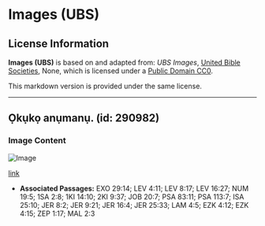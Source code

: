 # Images (UBS)

## License Information

**Images (UBS)** is based on and adapted from: _UBS Images_, [United Bible Societies](https://unitedbiblesocieties.org/), None, which is licensed under a [Public Domain CC0](https://creativecommons.org/public-domain/cc0/).

This markdown version is provided under the same license.



--------------------------------

## Ọkụkọ anụmanụ. (id: 290982)

### Image Content

![Image](https://cdn.aquifer.bible/aquifer-content/resources/Media/WEB-0618_manure_heap.jpg)

[link](https://cdn.aquifer.bible/aquifer-content/resources/Media/WEB-0618_manure_heap.jpg)

* **Associated Passages:** EXO 29:14; LEV 4:11; LEV 8:17; LEV 16:27; NUM 19:5; 1SA 2:8; 1KI 14:10; 2KI 9:37; JOB 20:7; PSA 83:11; PSA 113:7; ISA 25:10; JER 8:2; JER 9:21; JER 16:4; JER 25:33; LAM 4:5; EZK 4:12; EZK 4:15; ZEP 1:17; MAL 2:3

